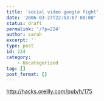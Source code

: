 ```yaml
---
title: 'social video google fight'
date: '2006-03-27T22:53:07-08:00'
status: draft
permalink: '/?p=224'
author: sarah
excerpt: ''
type: post
id: 224
category:
    - Uncategorized
tag: []
post_format: []
---
```

http://hacks.oreilly.com/pub/h/175